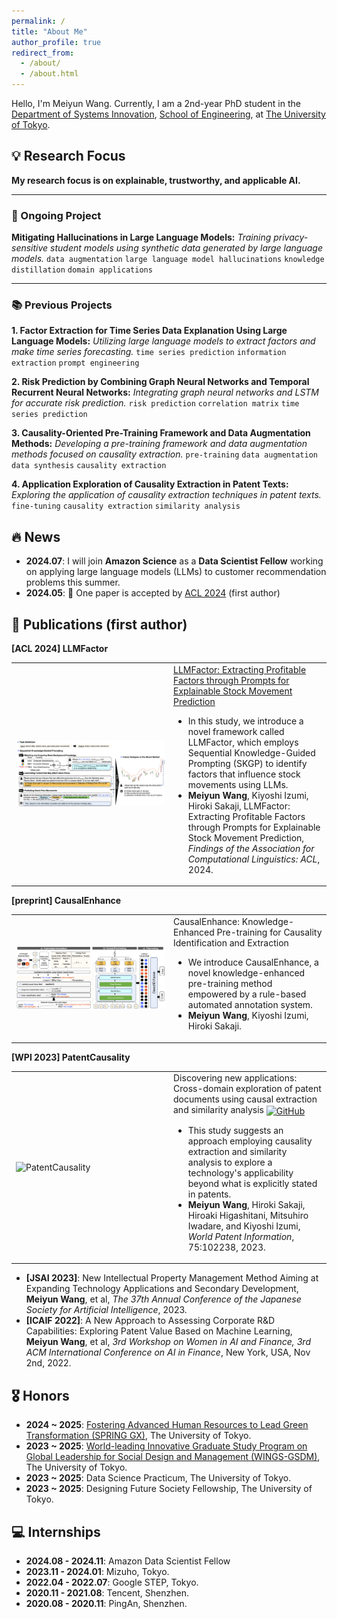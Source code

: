 ```yaml
---
permalink: /
title: "About Me"
author_profile: true
redirect_from: 
  - /about/
  - /about.html
---
```

<a id="about-me"></a>

Hello, I'm Meiyun Wang. Currently, I am a 2nd-year PhD student in the [Department of Systems Innovation](http://www.sys.t.u-tokyo.ac.jp/en/), [School of Engineering](https://www.t.u-tokyo.ac.jp/en/soe), at [The University of Tokyo](https://www.u-tokyo.ac.jp/en/index.html).

## 💡 Research Focus
<a id="research-focus"></a>
**My research focus is on explainable, trustworthy, and applicable AI.**

---

### 🔄 Ongoing Project

**Mitigating Hallucinations in Large Language Models:** *Training privacy-sensitive student models using synthetic data generated by large language models.*
`data augmentation`  `large language model hallucinations`  `knowledge distillation`  `domain applications`

---

### 📚 Previous Projects

**1. Factor Extraction for Time Series Data Explanation Using Large Language Models:** *Utilizing large language models to extract factors and make time series forecasting.*
`time series prediction`  `information extraction`  `prompt engineering`

**2. Risk Prediction by Combining Graph Neural Networks and Temporal Recurrent Neural Networks:** *Integrating graph neural networks and LSTM for accurate risk prediction.*
`risk prediction`  `correlation matrix`  `time series prediction`

**3. Causality-Oriented Pre-Training Framework and Data Augmentation Methods:** *Developing a pre-training framework and data augmentation methods focused on causality extraction.*
`pre-training`  `data augmentation`  `data synthesis`  `causality extraction`

**4. Application Exploration of Causality Extraction in Patent Texts:** *Exploring the application of causality extraction techniques in patent texts.*
`fine-tuning`  `causality extraction`  `similarity analysis`

## 🔥 News
<a id="news"></a>
- **2024.07**: I will join **Amazon Science** as a **Data Scientist Fellow** working on applying large language models (LLMs) to customer recommendation problems this summer.
- **2024.05**: 🎉 One paper is accepted by [ACL 2024](https://2024.aclweb.org/) (first author)


## 📝 Publications (first author)
<a id="publications"></a>

**[ACL 2024] LLMFactor**
<html>
    <table style="margin-left: auto; margin-right: auto; border-collapse: collapse; border: none; width: 100%;">
        <tr>
            <td style="width: 50%; border: none;">
                <!-- Left side content -->
                <img src="../images/LLMFactor.jpg" alt="LLMFactor" style="width: 100%; height: auto;">
            </td>
            <td style="width: 50%; border: none;">
                <!-- Right side content -->
                <a href="https://arxiv.org/pdf/2406.10811">LLMFactor: Extracting Profitable Factors through Prompts for Explainable Stock Movement Prediction</a>
                <ul>
                    <li>In this study, we introduce a novel framework called LLMFactor, which employs Sequential Knowledge-Guided Prompting (SKGP) to identify factors that influence stock movements using LLMs.</li>
                    <li><strong>Meiyun Wang</strong>, Kiyoshi Izumi, Hiroki Sakaji, LLMFactor: Extracting Profitable Factors through Prompts for Explainable Stock Movement Prediction, <em>Findings of the Association for Computational Linguistics: ACL</em>, 2024.</li>
                </ul>
            </td>
        </tr>
    </table>
</html>

**[preprint] CausalEnhance**
<html>
    <table style="margin-left: auto; margin-right: auto; border-collapse: collapse; border: none; width: 100%;">
        <tr>
            <td style="width: 50%; border: none;">
                <!-- Left side content -->
                <img src="../images/CausalEnhance.jpg" alt="CausalEnhance" style="width: 100%; height: auto;">
            </td>
            <td style="width: 50%; border: none;">
                <!-- Right side content -->
              <a style="text-decoration: none;">CausalEnhance: Knowledge-Enhanced Pre-training for Causality Identification and Extraction</a>
                <ul>
                    <li>We introduce CausalEnhance, a novel knowledge-enhanced pre-training method empowered by a rule-based automated annotation system.</li>
                  <li><strong>Meiyun Wang</strong>, Kiyoshi Izumi, Hiroki Sakaji.</li>
                </ul>
            </td>
        </tr>
    </table>
</html>

**[WPI 2023] PatentCausality**
<html>
    <table style="margin-left: auto; margin-right: auto; border-collapse: collapse; border: none; width: 100%;">
        <tr>
            <td style="width: 50%; border: none;">
                <!-- Left side content -->
                <img src="../images/PatentCausality.jpg" alt="PatentCausality" style="width: 100%; height: auto;">
            </td>
            <td style="width: 50%; border: none;">
                <!-- Right side content -->
                <a href="https://www.sciencedirect.com/science/article/pii/S0172219023000686" style="text-decoration: none;">Discovering new applications: Cross-domain exploration of patent documents using causal extraction and similarity analysis</a>
                <a href="https://github.com/Kirawang23/PatentCausality"><img src="https://github.githubassets.com/images/modules/logos_page/GitHub-Mark.png" alt="GitHub" style="width: 23px; height: 23px; vertical-align: middle;"></a>
                <ul>
                    <li>This study suggests an approach employing causality extraction and similarity analysis to explore a technology's applicability beyond what is explicitly stated in patents.</li>
                    <li><strong>Meiyun Wang</strong>, Hiroki Sakaji, Hiroaki Higashitani, Mitsuhiro Iwadare, and Kiyoshi Izumi, <em>World Patent Information</em>, 75:102238, 2023.</li>
                </ul>
            </td>
        </tr>
    </table>
</html>

<ul>
<li><strong>[JSAI 2023]</strong>: <a style="text-decoration: none;">New Intellectual Property Management Method Aiming at Expanding Technology Applications and Secondary Development</a>, <strong>Meiyun Wang</strong>, et al, <em>The 37th Annual Conference of the Japanese Society for Artificial Intelligence</em>, 2023.
  </li>
  
  <li>
    <strong>[ICAIF 2022]</strong>: <a style="text-decoration: none;">A New Approach to Assessing Corporate R&D Capabilities: Exploring Patent Value Based on Machine Learning</a>, <strong>Meiyun Wang</strong>, et al, <em>3rd Workshop on Women in AI and Finance, 3rd ACM International Conference on AI in Finance</em>, New York, USA, Nov 2nd, 2022.
  </li>
</ul>

## 🎖 Honors
<a id="honors"></a>
- **2024 ~ 2025**: <a href="https://www.cis-trans.jp/spring_gx/index-e.html">Fostering Advanced Human Resources to Lead Green Transformation (SPRING GX)</a>, The University of Tokyo.
- **2023 ~ 2025**: <a href="https://gsdm.u-tokyo.ac.jp/gsdm2.0/en/wings-gsdm/">World-leading Innovative Graduate Study Program on Global Leadership for Social Design and Management (WINGS-GSDM)</a>, The University of Tokyo.
- **2023 ~ 2025**: Data Science Practicum, The University of Tokyo.
- **2023 ~ 2025**: Designing Future Society Fellowship, The University of Tokyo.

## 💻 Internships
<a id="internships"></a>
- **2024.08 - 2024.11**: Amazon Data Scientist Fellow
- **2023.11 - 2024.01**: Mizuho, Tokyo.
- **2022.04 - 2022.07**: Google STEP, Tokyo.
- **2020.11 - 2021.08**: Tencent, Shenzhen.
- **2020.08 - 2020.11**: PingAn, Shenzhen.
